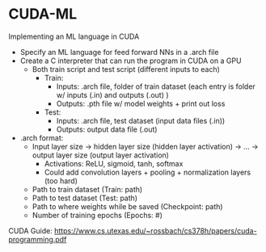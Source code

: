 # CUDA-ML
Implementing an ML language in CUDA

- Specify an ML language for feed forward NNs in a .arch file
- Create a C interpreter that can run the program in CUDA on a GPU
    - Both train script and test script (different inputs to each)
        - Train: 
            - Inputs: .arch file, folder of train dataset (each entry is folder w/ inputs (.in) and outputs (.out) )
            - Outputs: .pth file w/ model weights + print out loss
        - Test:
            - Inputs: .arch file, test dataset (input data files (.in))
            - Outputs: output data file (.out)
- .arch format:
    - Input layer size -> hidden layer size (hidden layer activation) -> … -> output layer size (output layer activation)
        - Activations: ReLU, sigmoid, tanh, softmax
        - Could add convolution layers + pooling + normalization layers (too hard)
    - Path to train dataset (Train: path)
    - Path to test dataset (Test: path)
    - Path to where weights while be saved (Checkpoint: path)
    - Number of training epochs (Epochs: #)

CUDA Guide: https://www.cs.utexas.edu/~rossbach/cs378h/papers/cuda-programming.pdf